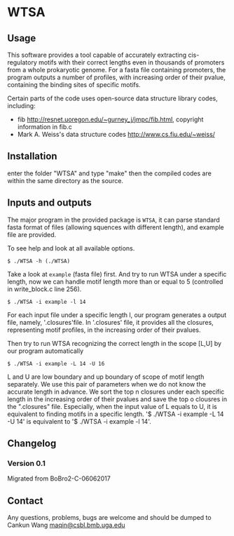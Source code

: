 # WTSA


## Usage

This software provides a tool capable of accurately extracting cis-regulatory motifs with their correct lengths even in thousands of promoters from a whole prokaryotic genome. For a fasta file containing promoters, the program outputs a number of profiles, with increasing order of their pvalue, containing the binding sites of specific motifs.

Certain parts of the code uses open-source data structure library codes, including:
- fib <http://resnet.uoregon.edu/~gurney_j/jmpc/fib.html>, copyright information in fib.c
- Mark A. Weiss's data structure codes <http://www.cs.fiu.edu/~weiss/>


## Installation

enter the folder "WTSA" and type "make" then the compiled codes are within the same directory as the source.

## Inputs and outputs

The major program in the provided package is `WTSA`, it can parse standard fasta format of files (allowing squences with different length), and example file are provided. 

To see help and look at all available options.

```console
$ ./WTSA -h (./WTSA)
```

Take a look at `example` (fasta file) first. And try to run WTSA under a specific length, now we can handle motif length more than or equal to 5 (controlled in write_block.c line 256).

```console
$ ./WTSA -i example -l 14
```

For each input file under a specific length l, our program generates a output file, namely, '.closures'file. In '.closures' file, it provides all the closures, representing motif profiles, in the increasing order of their pvalues.

Then try to run WTSA recognizing the correct length in the scope [L,U] by our program automatically

```console
$ ./WTSA -i example -L 14 -U 16
```

L and U are low boundary and up boundary of scope of motif length separately. We use this pair of parameters when we do not know the accurate length in advance. We sort the top n closures under each specific length in the increasing order of their pvalues and save the top o clousres in the ".closures" file. Especially, when the input value of L equals to U, it is equivalent to finding motifs in a specific length. '$ ./WTSA -i example -L 14 -U 14' is equivalent to '$ ./WTSA -i example -l 14'.

## Changelog

### Version 0.1 

Migrated from BoBro2-C-06062017



## Contact

Any questions, problems, bugs are welcome and should be dumped to
Cankun Wang <maqin@csbl.bmb.uga.edu>

